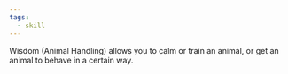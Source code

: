 ```yaml
---
tags:
  - skill
---
```

Wisdom (Animal Handling) allows you to calm or train an animal, or get an animal to behave in a certain way.
